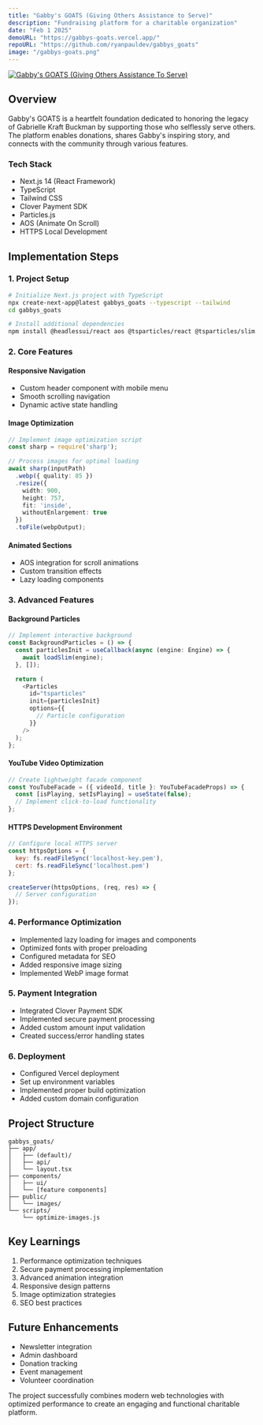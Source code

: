 ```yaml
---
title: "Gabby's GOATS (Giving Others Assistance to Serve)"
description: "Fundraising platform for a charitable organization"
date: "Feb 1 2025"
demoURL: "https://gabbys-goats.vercel.app/"
repoURL: "https://github.com/ryanpauldev/gabbys_goats"
image: "/gabbys-goats.png"
---
```


<a href="https://gabbys-goats.vercel.app/" target="_blank">
  <img src="/gabbys-goats.png" alt="Gabby's GOATS (Giving Others Assistance To Serve)" />
</a>

## Overview

Gabby's GOATS is a heartfelt foundation dedicated to honoring the legacy of Gabrielle Kraft Buckman by supporting those who selflessly serve others. The platform enables donations, shares Gabby's inspiring story, and connects with the community through various features.


### Tech Stack

- Next.js 14 (React Framework)
- TypeScript
- Tailwind CSS
- Clover Payment SDK
- Particles.js
- AOS (Animate On Scroll)
- HTTPS Local Development

## Implementation Steps

### 1. Project Setup

```bash
# Initialize Next.js project with TypeScript
npx create-next-app@latest gabbys_goats --typescript --tailwind
cd gabbys_goats

# Install additional dependencies
npm install @headlessui/react aos @tsparticles/react @tsparticles/slim
```

### 2. Core Features

#### Responsive Navigation
- Custom header component with mobile menu
- Smooth scrolling navigation
- Dynamic active state handling

#### Image Optimization
```typescript
// Implement image optimization script
const sharp = require('sharp');

// Process images for optimal loading
await sharp(inputPath)
  .webp({ quality: 85 })
  .resize({
    width: 900,
    height: 757,
    fit: 'inside',
    withoutEnlargement: true
  })
  .toFile(webpOutput);
```

#### Animated Sections
- AOS integration for scroll animations
- Custom transition effects
- Lazy loading components

### 3. Advanced Features

#### Background Particles
```typescript
// Implement interactive background
const BackgroundParticles = () => {
  const particlesInit = useCallback(async (engine: Engine) => {
    await loadSlim(engine);
  }, []);

  return (
    <Particles
      id="tsparticles"
      init={particlesInit}
      options={{
        // Particle configuration
      }}
    />
  );
};
```

#### YouTube Video Optimization
```typescript
// Create lightweight facade component
const YouTubeFacade = ({ videoId, title }: YouTubeFacadeProps) => {
  const [isPlaying, setIsPlaying] = useState(false);
  // Implement click-to-load functionality
};
```

#### HTTPS Development Environment
```javascript
// Configure local HTTPS server
const httpsOptions = {
  key: fs.readFileSync('localhost-key.pem'),
  cert: fs.readFileSync('localhost.pem')
};

createServer(httpsOptions, (req, res) => {
  // Server configuration
});
```

### 4. Performance Optimization

- Implemented lazy loading for images and components
- Optimized fonts with proper preloading
- Configured metadata for SEO
- Added responsive image sizing
- Implemented WebP image format

### 5. Payment Integration

- Integrated Clover Payment SDK
- Implemented secure payment processing
- Added custom amount input validation
- Created success/error handling states

### 6. Deployment

- Configured Vercel deployment
- Set up environment variables
- Implemented proper build optimization
- Added custom domain configuration

## Project Structure

```
gabbys_goats/
├── app/
│   ├── (default)/
│   ├── api/
│   └── layout.tsx
├── components/
│   ├── ui/
│   └── [feature components]
├── public/
│   └── images/
└── scripts/
    └── optimize-images.js
```

## Key Learnings

1. Performance optimization techniques
2. Secure payment processing implementation
3. Advanced animation integration
4. Responsive design patterns
5. Image optimization strategies
6. SEO best practices

## Future Enhancements

- Newsletter integration
- Admin dashboard
- Donation tracking
- Event management
- Volunteer coordination

The project successfully combines modern web technologies with optimized performance to create an engaging and functional charitable platform.
